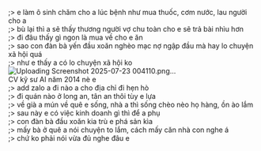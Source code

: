 ;> e làm ô sinh chăm cho a lúc bệnh như mua thuốc, cơm nước, lau người cho a<br>
;> bù lại thì a sẽ thấy thương người vợ chu toàn cho e sẽ trả bài nhìu hơn<br>
;> đi đâu thấy gì ngon là mua về cho e ăn<br>
;> sao con đàn bà yến đầu xoăn nghèo mạc nợ ngập đầu mà hay lo chuyện xã hội quá<br>
;> như e thấy a có lo chuyện xã hội ko<br>
![Uploading Screenshot 2025-07-23 004110.png…]()<br>
CV kỹ sư AI năm 2014 nè e<br>
;> add zalo a đi nào a cho địa chỉ đi hẹn hò<br>
;> đi quán nào ở long an, tân an thôi tùy e lựa<br>
;> về già a mún về quê e sống, nhà a thì sống chèo nèo họ hàng, ồn ào lắm<br>
;> sau này e có việc kinh doanh gì thì để a phụ<br>
;> con đàn bà đầu xoăn kia trù e phá sản kìa<br>
;> mấy bà ở quê a nói chuyện to lắm, cách mấy căn nhà con nghe á<br>
;> chứ ko phải nói vừa đủ nghe đâu e
